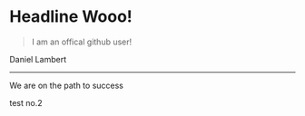 # Headline Wooo!
> I am an offical github user!

Daniel Lambert
***
We are on the path to success 

test no.2 

